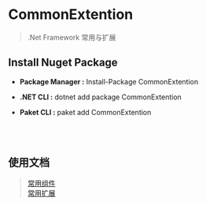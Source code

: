 # CommonExtention

>.Net Framework 常用与扩展

## Install Nuget Package

- **Package Manager :** Install-Package CommonExtention

- **.NET CLI :** dotnet add package CommonExtention

- **Paket CLI :** paket add CommonExtention

<br />
<br />

## 使用文档

>[常用组件](https://github.com/jiangyangtao/CommonExtention/blob/master/CommonDocument.md)  
>[常用扩展](https://github.com/jiangyangtao/CommonExtention/blob/master/ExtensionsDocument.md)